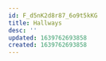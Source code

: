 ```yaml
---
id: F_d5nK2d8r87_6o9t5kKG
title: Hallways
desc: ''
updated: 1639762693858
created: 1639762693858
---
```



